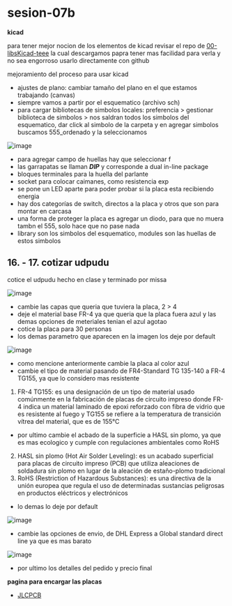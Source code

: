 # sesion-07b

__kicad__

para tener mejor nocion de los elementos de kicad revisar el repo  de [00-libsKicad-teee](https://github.com/bumwox/dis8644-2025-1/tree/main/00-libsKicad-teee) la cual descargamos papra tener mas facilidad para verla y no sea engorroso usarlo directamente con github

mejoramiento del proceso para usar kicad

- ajustes de plano: cambiar tamaño del plano en el que estamos trabajando (canvas)
- siempre vamos a partir por el esquematico (archivo sch)
- para cargar bibliotecas de simbolos locales: preferencia > gestionar biblioteca de simbolos > nos saldran todos los simbolos del esquematico, dar click al simbolo de la carpeta y en agregar simbolos buscamos 555_ordenado y la seleccionamos

![image](https://github.com/user-attachments/assets/797fa2a9-af0d-4fe2-95ed-0eb01e126942)

- para agregar campo de huellas hay que seleccionar f
- las garrapatas se llaman ___DIP___ y corresponde a dual in-line package
- bloques terminales para la huella del parlante
- socket para colocar caimanes, como resistencia exp
- se pone un LED aparte para poder probar si la placa esta recibiendo energia
- hay dos categorías de switch, directos a la placa y otros que son para montar en carcasa
- una forma de proteger la placa es agregar un diodo, para que no muera tambn el 555, solo hace que no pase nada
- library son los simbolos del esquematico, modules son las huellas de estos simbolos

## 16. - 17. cotizar udpudu

cotice el udpudu hecho en clase y terminado por missa

![image](https://github.com/user-attachments/assets/3a8bb83d-9fe7-4244-8456-8e72bf272d5d)

- cambie las capas que queria que tuviera la placa, 2 > 4
- deje el material base FR-4 ya que queria que la placa fuera azul y las demas opciones de meteriales tenian el azul agotao
- cotice la placa para 30 personas
- los demas parametro que aparecen en la imagen los deje por default 

![image](https://github.com/user-attachments/assets/998249af-35c7-4086-84cc-d9f37b4f1682)

- como mencione anteriormente cambie la placa al color azul
- cambie el tipo de material pasando de FR4-Standard TG 135-140 a FR-4 TG155, ya que lo considero mas resistente
1. FR-4 TG155: es una designación de un tipo de material usado comúnmente en la fabricación de placas de circuito impreso donde FR-4 indica un material laminado de epoxi reforzado con fibra de vidrio que es resistente al fuego y TG155 se refiere a la temperatura de transición vítrea del material, que es de 155°C
- por ultimo cambie el acbado de la superficie a HASL sin plomo, ya que es mas ecologico y cumple con regulaciones ambientales como RoHS
2. HASL sin plomo (Hot Air Solder Leveling): es un acabado superficial para placas de circuito impreso (PCB) que utiliza aleaciones de soldadura sin plomo en lugar de la aleación de estaño-plomo tradicional
3. RoHS (Restriction of Hazardous Substances): es una directiva de la unión europea que regula el uso de determinadas sustancias peligrosas en productos eléctricos y electrónicos
- lo demas lo deje por default

![image](https://github.com/user-attachments/assets/65df260f-6cd8-4f4f-a19f-7527ff298eb0)

- cambie las opciones de envio, de DHL Express a Global standard direct line ya que es mas barato

![image](https://github.com/user-attachments/assets/d34349ae-1d37-4653-8dc1-98bd1aa8498e)

- por ultimo los detalles del pedido y precio final

__pagina para encargar las placas__
- [JLCPCB](https://cart.jlcpcb.com/es/quote?orderType=1&homeUploadNum=c58a645f2e6d4afd9ebf1ed4eaa8ef57&businessType=example&fileName=udpudu_gerber.zip&_t=1748497005294&spm=Jlcpcb.Instantquote.1005&up_spm=Jlcpcb.Loginpage.1003)
